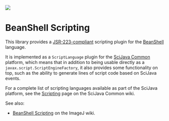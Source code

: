 [![](https://travis-ci.org/scijava/scripting-beanshell.svg?branch=master)](https://travis-ci.org/scijava/scripting-beanshell)

# BeanShell Scripting

This library provides a
[JSR-223-compliant](https://en.wikipedia.org/wiki/Scripting_for_the_Java_Platform)
scripting plugin for the [BeanShell](http://www.beanshell.org/) language.

It is implemented as a `ScriptLanguage` plugin for the [SciJava
Common](https://github.com/scijava/scijava-common) platform, which means that
in addition to being usable directly as a `javax.script.ScriptEngineFactory`,
it also provides some functionality on top, such as the ability to generate
lines of script code based on SciJava events.

For a complete list of scripting languages available as part of the SciJava
platform, see the
[Scripting](https://github.com/scijava/scijava-common/wiki/Scripting) page on
the SciJava Common wiki.

See also:
* [BeanShell Scripting](http://wiki.imagej.net/BeanShell_Scripting)
  on the ImageJ wiki.
